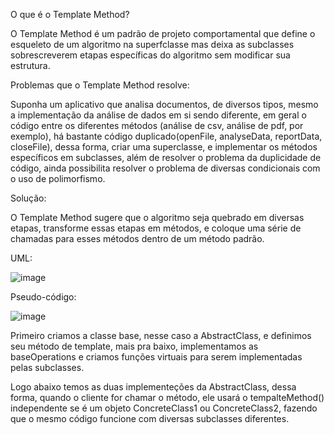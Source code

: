 O que é o Template Method?

O Template Method é um padrão de projeto comportamental que define o esqueleto de um algoritmo na superfclasse mas deixa as subclasses sobrescreverem etapas específicas do algoritmo sem modificar sua estrutura.

Problemas que o Template Method resolve:

Suponha um aplicativo que analisa documentos, de diversos tipos, mesmo a implementação da análise de dados em si sendo diferente, em geral o código entre os diferentes métodos (análise de csv, análise de pdf, por exemplo), há bastante código duplicado(openFile, analyseData, reportData, closeFile), dessa forma, criar uma superclasse, e implementar os métodos específicos em subclasses, além de resolver o problema da duplicidade de código, ainda possibilita resolver o problema de diversas condicionais com o uso de polimorfismo.

Solução:

O Template Method sugere que o algoritmo seja quebrado em diversas etapas, transforme essas etapas em métodos, e coloque uma série de chamadas para esses métodos dentro de um método padrão.

UML:

![image](https://refactoring.guru/images/patterns/diagrams/template-method/structure.png
)

Pseudo-código:

![image](https://github.com/MonoHenry/engsoftdesign/assets/142462239/49916db6-9af1-45fe-a0c1-0700df542069)

Primeiro criamos a classe base, nesse caso a AbstractClass, e definimos seu método de template, mais pra baixo, implementamos as baseOperations e criamos funções virtuais para serem implementadas pelas subclasses.

Logo abaixo temos as duas implementeções da AbstractClass, dessa forma, quando o cliente for chamar o método, ele usará o tempalteMethod() independente se é um objeto ConcreteClass1 ou ConcreteClass2, fazendo que o mesmo código funcione com diversas subclasses diferentes.

